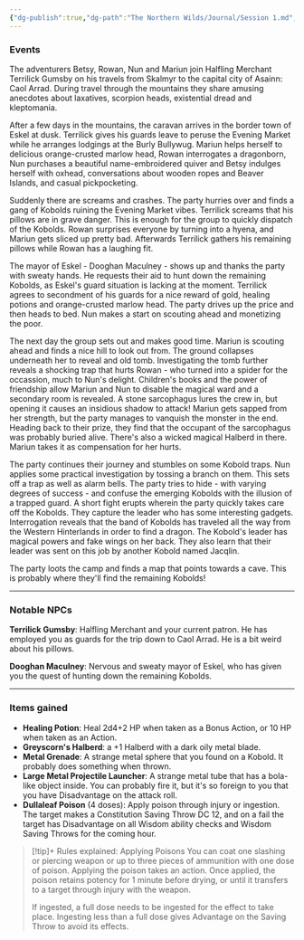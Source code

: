 ```yaml
---
{"dg-publish":true,"dg-path":"The Northern Wilds/Journal/Session 1.md","permalink":"/the-northern-wilds/journal/session-1/","tags":["TTRPG/Campaigns/Dragons-Wrath","Journal"]}
---
```


### Events
The adventurers Betsy, Rowan, Nun and Mariun join Halfling Merchant Terrilick Gumsby on his travels from Skalmyr to the capital city of Asainn: Caol Arrad. During travel through the mountains they share amusing anecdotes about laxatives, scorpion heads, existential dread and kleptomania.

After a few days in the mountains, the caravan arrives in the border town of Eskel at dusk. Terrilick gives his guards leave to peruse the Evening Market while he arranges lodgings at the Burly Bullywug. Mariun helps herself to delicious orange-crusted marlow head, Rowan interrogates a dragonborn, Nun purchases a beautiful name-embroidered quiver and Betsy indulges herself with oxhead, conversations about wooden ropes and Beaver Islands, and casual pickpocketing.

Suddenly there are screams and crashes. The party hurries over and finds a gang of Kobolds ruining the Evening Market vibes. Terrilick screams that his pillows are in grave danger. This is enough for the group to quickly dispatch of the Kobolds. Rowan surprises everyone by turning into a hyena, and Mariun gets sliced up pretty bad. Afterwards Terrilick gathers his remaining pillows while Rowan has a laughing fit.

The mayor of Eskel - Dooghan Maculney - shows up and thanks the party with sweaty hands. He requests their aid to hunt down the remaining Kobolds, as Eskel's guard situation is lacking at the moment. Terrilick agrees to secondment of his guards for a nice reward of gold, healing potions and orange-crusted marlow head. The party drives up the price and then heads to bed. Nun makes a start on scouting ahead and monetizing the poor.

The next day the group sets out and makes good time. Mariun is scouting ahead and finds a nice hill to look out from. The ground collapses underneath her to reveal and old tomb. Investigating the tomb further reveals a shocking trap that hurts Rowan - who turned into a spider for the occassion, much to Nun's delight. Children's books and the power of friendship allow Mariun and Nun to disable the magical ward and a secondary room is revealed. A stone sarcophagus lures the crew in, but opening it causes an insidious shadow to attack! Mariun gets sapped from her strength, but the party manages to vanquish the monster in the end. Heading back to their prize, they find that the occupant of the sarcophagus was probably buried alive. There's also a wicked magical Halberd in there. Mariun takes it as compensation for her hurts.

The party continues their journey and stumbles on some Kobold traps. Nun applies some practical investigation by tossing a branch on them. This sets off a trap as well as alarm bells. The party tries to hide - with varying degrees of success - and confuse the emerging Kobolds with the illusion of a trapped guard. A short fight erupts wherein the party quickly takes care off the Kobolds. They capture the leader who has some interesting gadgets. Interrogation reveals that the band of Kobolds has traveled all the way from the Western Hinterlands in order to find a dragon. The Kobold's leader has magical powers and fake wings on her back. They also learn that their leader was sent on this job by another Kobold named Jacqlin.

The party loots the camp and finds a map that points towards a cave. This is probably where they'll find the remaining Kobolds!

---
### Notable NPCs
**Terrilick Gumsby**: Halfling Merchant and your current patron. He has employed you as guards for the trip down to Caol Arrad. He is a bit weird about his pillows.

**Dooghan Maculney**: Nervous and sweaty mayor of Eskel, who has given you the quest of hunting down the remaining Kobolds.

---
### Items gained
- **Healing Potion**: Heal 2d4+2 HP when taken as a Bonus Action, or 10 HP when taken as an Action.
- **Greyscorn's Halberd**: a +1 Halberd with a dark oily metal blade.
- **Metal Grenade**: A strange metal sphere that you found on a Kobold. It probably does something when thrown.
- **Large Metal Projectile Launcher**: A strange metal tube that has a bola-like object inside. You can probably fire it, but it's so foreign to you that you have Disadvantage on the attack roll.
- **Dullaleaf Poison** (4 doses): Apply poison through injury or ingestion. The target makes a Constitution Saving Throw DC 12, and on a fail the target has Disadvantage on all Wisdom ability checks and Wisdom Saving Throws for the coming hour. 
>[!tip]+ Rules explained: Applying Poisons
>You can coat one slashing or piercing weapon or up to three pieces of ammunition with one dose of poison. Applying the poison takes an action. Once applied, the poison retains potency for 1 minute before drying, or until it transfers to a target through injury with the weapon.
>
>If ingested, a full dose needs to be ingested for the effect to take place. Ingesting less than a full dose gives Advantage on the Saving Throw to avoid its effects.
